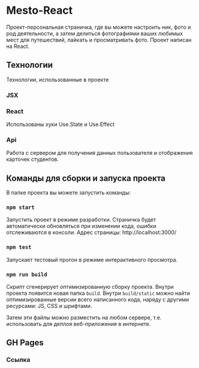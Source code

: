 # Mesto-React

Проект-персональная страничка, где вы можете настроить ник, фото и род деятельности, а затем делиться фотографиями ваших любимых мест для путешествий, лайкать и просматривать фото. Проект написан на React.

## Технологии

Технологии, использованные в проекте

### JSX

### React

Использованы хуки Use.State и Use.Effect

### Api

Работа с сервером для получения данных пользователя и отображения карточек студентов.

## Команды для сборки и запуска проекта

В папке проекта вы можете запустить команды:

### `npm start`

Запустить проект в режиме разработки.
Страничка будет автоматически обновляться при изменении кода, ошибки отслеживаются в консоли.
Адрес страницы: http://localhost:3000/

### `npm test`

Запускает тестовый прогон в режиме интерактивного просмотра.

### `npm run build`

Скрипт сгенерирует оптимизированную сборку проекта. Внутри проекта появится новая папка `build`. Внутри `build/static` можно найти оптимизированные версии всего написанного кода, наряду с другими ресурсами: JS, CSS и шрифтами. 

Затем эти файлы можно разместить на любом сервере, т.е. использовать для деплоя веб-приложения в интернете.

## GH Pages

### Ссылка